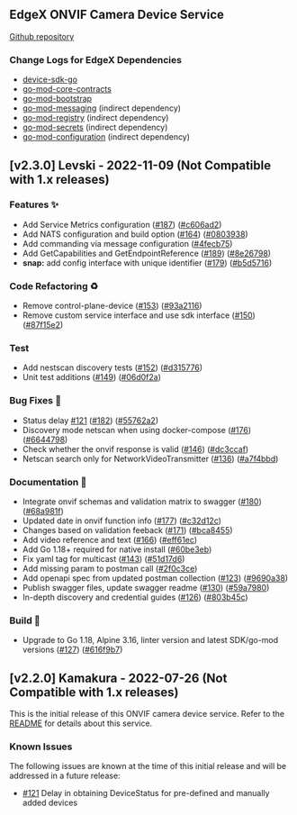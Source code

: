 
<a name="Onvif Camera Device Service (found in device-onvif-camera) Changelog"></a>
## EdgeX ONVIF Camera Device Service
[Github repository](https://github.com/edgexfoundry/device-onvif-camera)

### Change Logs for EdgeX Dependencies
- [device-sdk-go](https://github.com/edgexfoundry/device-sdk-go/blob/main/CHANGELOG.md)
- [go-mod-core-contracts](https://github.com/edgexfoundry/go-mod-core-contracts/blob/main/CHANGELOG.md)
- [go-mod-bootstrap](https://github.com/edgexfoundry/go-mod-bootstrap/blob/main/CHANGELOG.md)
- [go-mod-messaging](https://github.com/edgexfoundry/go-mod-messaging/blob/main/CHANGELOG.md) (indirect dependency)
- [go-mod-registry](https://github.com/edgexfoundry/go-mod-registry/blob/main/CHANGELOG.md)  (indirect dependency)
- [go-mod-secrets](https://github.com/edgexfoundry/go-mod-secrets/blob/main/CHANGELOG.md) (indirect dependency)
- [go-mod-configuration](https://github.com/edgexfoundry/go-mod-configuration/blob/main/CHANGELOG.md) (indirect dependency)

## [v2.3.0] Levski - 2022-11-09 (Not Compatible with 1.x releases)

### Features ✨

- Add Service Metrics configuration ([#187](https://github.com/edgexfoundry/device-onvif-camera/issues/187)) ([#c606ad2](https://github.com/edgexfoundry/device-onvif-camera/commits/c606ad2))
- Add NATS configuration and build option ([#164](https://github.com/edgexfoundry/device-onvif-camera/issues/164)) ([#0803938](https://github.com/edgexfoundry/device-onvif-camera/commits/0803938))
- Add commanding via message configuration ([#4fecb75](https://github.com/edgexfoundry/device-onvif-camera/commits/4fecb75))
- Add GetCapabilities and GetEndpointReference ([#189](https://github.com/edgexfoundry/device-onvif-camera/issues/189)) ([#8e26798](https://github.com/edgexfoundry/device-onvif-camera/commits/8e26798))
- **snap:** add config interface with unique identifier ([#179](https://github.com/edgexfoundry/device-onvif-camera/issues/179)) ([#b5d5716](https://github.com/edgexfoundry/device-onvif-camera/commits/b5d5716))

### Code Refactoring ♻

- Remove control-plane-device ([#153](https://github.com/edgexfoundry/device-onvif-camera/issues/153)) ([#93a2116](https://github.com/edgexfoundry/device-onvif-camera/commits/93a2116))
- Remove custom service interface and use sdk interface ([#150](https://github.com/edgexfoundry/device-onvif-camera/issues/150)) ([#87f15e2](https://github.com/edgexfoundry/device-onvif-camera/commits/87f15e2))

### Test

- Add nestscan discovery tests ([#152](https://github.com/edgexfoundry/device-onvif-camera/issues/152)) ([#d315776](https://github.com/edgexfoundry/device-onvif-camera/commits/d315776))
- Unit test additions ([#149](https://github.com/edgexfoundry/device-onvif-camera/issues/149)) ([#06d0f2a](https://github.com/edgexfoundry/device-onvif-camera/commits/06d0f2a))

### Bug Fixes 🐛

- Status delay [#121](https://github.com/edgexfoundry/device-onvif-camera/issues/121) ([#182](https://github.com/edgexfoundry/device-onvif-camera/issues/182)) ([#55762a2](https://github.com/edgexfoundry/device-onvif-camera/commits/55762a2))
- Discovery mode netscan when using docker-compose ([#176](https://github.com/edgexfoundry/device-onvif-camera/issues/176)) ([#6644798](https://github.com/edgexfoundry/device-onvif-camera/commits/6644798))
- Check whether the onvif response is valid ([#146](https://github.com/edgexfoundry/device-onvif-camera/issues/146)) ([#dc3ccaf](https://github.com/edgexfoundry/device-onvif-camera/commits/dc3ccaf))
- Netscan search only for NetworkVideoTransmitter ([#136](https://github.com/edgexfoundry/device-onvif-camera/issues/136)) ([#a7f4bbd](https://github.com/edgexfoundry/device-onvif-camera/commits/a7f4bbd))

### Documentation 📖

- Integrate onvif schemas and validation matrix to swagger ([#180](https://github.com/edgexfoundry/device-onvif-camera/issues/180)) ([#68a981f](https://github.com/edgexfoundry/device-onvif-camera/commits/68a981f))
- Updated date in onvif function info ([#177](https://github.com/edgexfoundry/device-onvif-camera/issues/177)) ([#c32d12c](https://github.com/edgexfoundry/device-onvif-camera/commits/c32d12c))
- Changes based on validation feeback ([#171](https://github.com/edgexfoundry/device-onvif-camera/issues/171)) ([#bca8455](https://github.com/edgexfoundry/device-onvif-camera/commits/bca8455))
- Add video reference and text ([#166](https://github.com/edgexfoundry/device-onvif-camera/issues/166)) ([#eff61ec](https://github.com/edgexfoundry/device-onvif-camera/commits/eff61ec))
- Add Go 1.18+ required for native install ([#60be3eb](https://github.com/edgexfoundry/device-onvif-camera/commits/60be3eb))
- Fix yaml tag for multicast ([#143](https://github.com/edgexfoundry/device-onvif-camera/issues/143)) ([#51d17d6](https://github.com/edgexfoundry/device-onvif-camera/commits/51d17d6))
- Add missing param to postman call ([#2f0c3ce](https://github.com/edgexfoundry/device-onvif-camera/commits/2f0c3ce))
- Add openapi spec from updated postman collection ([#123](https://github.com/edgexfoundry/device-onvif-camera/issues/123)) ([#9690a38](https://github.com/edgexfoundry/device-onvif-camera/commits/9690a38))
- Publish swagger files, update swagger readme ([#130](https://github.com/edgexfoundry/device-onvif-camera/issues/130)) ([#59a7980](https://github.com/edgexfoundry/device-onvif-camera/commits/59a7980))
- In-depth discovery and credential guides ([#126](https://github.com/edgexfoundry/device-onvif-camera/issues/126)) ([#803b45c](https://github.com/edgexfoundry/device-onvif-camera/commits/803b45c))

### Build 👷

- Upgrade to Go 1.18, Alpine 3.16, linter version and latest SDK/go-mod versions ([#127](https://github.com/edgexfoundry/device-onvif-camera/issues/127)) ([#616f9b7](https://github.com/edgexfoundry/device-onvif-camera/commits/616f9b7))

## [v2.2.0] Kamakura - 2022-07-26 (Not Compatible with 1.x releases)

This is the initial release of this ONVIF camera device service. Refer to the [README](https://github.com/edgexfoundry/device-onvif-camera/blob/v2.2.0/README.md) for details about this service.

### Known Issues 

The following issues are known at the time of this initial release and will be addressed in a future release:

-  [#121](https://github.com/edgexfoundry/device-onvif-camera/issues/121) Delay in obtaining DeviceStatus for pre-defined and manually added devices
